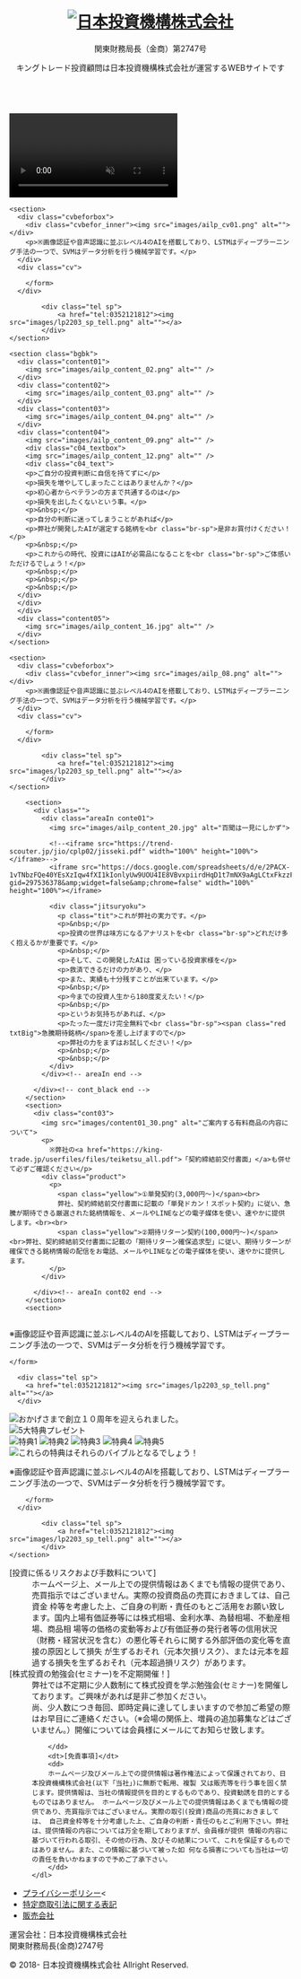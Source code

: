  <!-- Google Tag Manager -->
  <script>(function(w,d,s,l,i){w[l]=w[l]||[];w[l].push({'gtm.start':
  new Date().getTime(),event:'gtm.js'});var f=d.getElementsByTagName(s)[0],
  j=d.createElement(s),dl=l!='dataLayer'?'&l='+l:'';j.async=true;j.src=
  'https://www.googletagmanager.com/gtm.js?id='+i+dl;f.parentNode.insertBefore(j,f);
  })(window,document,'script','dataLayer','GTM-5XXLGP4G');</script>
  <!-- End Google Tag Manager -->


  <meta name="referrer" content="no-referrer-when-downgrade">
  <meta charset="UTF-8">
  <title>日本投資機構株式会社</title>
  <meta http-equiv="X-UA-Compatible" content="IE=edge">
  <meta name="viewport" content="width=device-width, initial-scale=1.0, maximum-scale=1.0, minimum-scale=1.0">
  <link rel="icon" href="favicon.ico">
  <link rel="stylesheet" href="css/reset.css">
  <link rel="stylesheet" href="css/style.css">
  <script src="https://ajax.googleapis.com/ajax/libs/jquery/3.4.1/jquery.min.js"></script>

</head>

<body>

 <!-- Google Tag Manager (noscript) -->
  <noscript><iframe src="https://www.googletagmanager.com/ns.html?id=GTM-5XXLGP4G"
  height="0" width="0" style="display:none;visibility:hidden"></iframe></noscript>
  <!-- End Google Tag Manager (noscript) -->


<header>
  <div id="header-inner">
    <div class="site-title">
      <h1><a href="https://trend-scouter.jp/jio/lp13/"><img src="images/logo.png" alt="日本投資機構株式会社"/></a></h1>
      <p>関東財務局長（金商）第2747号</p>
      <p>キングトレード投資顧問は日本投資機構株式会社が運営するWEBサイトです</p>
    </div>
  </div><!--header-inner end-->
</header>
<div id="wrapper">
  <article>
    <section>
      <div id="top">
        <div class="inner"><h1><img src="images/ailp_02_fv.png" alt=""></h1></div>
        <div class="video">
        <video src="images/fvmov.mp4" autoplay loop muted playsinline></video>
      </div>
      </div><!--top end-->
    </section>

    <section>
      <div class="cvbeforbox">
        <div class="cvbefor_inner"><img src="images/ailp_cv01.png" alt=""></div>
        <p>※画像認証や音声認識に並ぶレベル4のAIを搭載しており、LSTMはディープラーニング手法の一つで、SVMはデータ分析を行う機械学習です。</p>
      </div>
      <div class="cv">

      	</form>
      </div>

      		<div class="tel sp">
      			<a href="tel:0352121812"><img src="images/lp2203_sp_tell.png" alt=""></a>
      		</div>
    </section>

    <section class="bgbk">
      <div class="content01">
        <img src="images/ailp_content_02.png" alt="" />
      </div>
      <div class="content02">
        <img src="images/ailp_content_03.png" alt="" />
      </div>
      <div class="content03">
        <img src="images/ailp_content_04.png" alt="" />
      </div>
      <div class="content04">
        <img src="images/ailp_content_09.png" alt="" />
        <div class="c04_textbox">
        <img src="images/ailp_content_12.png" alt="" />
        <div class="c04_text">
        <p>ご自分の投資判断に自信を持てずに</p>
        <p>損失を増やしてしまったことはありませんか？</p>
        <p>初心者からベテランの方まで共通するのは</p>
        <p>損失を出したくないという事。</p>
        <p>&nbsp;</p>
        <p>自分の判断に迷ってしまうことがあれば</p>
        <p>弊社が開発したAIが選定する銘柄を<br class="br-sp">是非お買付けください！</p>
        <p>&nbsp;</p>
        <p>これからの時代、投資にはAIが必需品になることを<br class="br-sp">ご体感いただけるでしょう！</p>
        <p>&nbsp;</p>
        <p>&nbsp;</p>
        <p>&nbsp;</p>
      </div>
      </div>
      </div>
      <div class="content05">
        <img src="images/ailp_content_16.jpg" alt="" />
      </div>
    </section>

    <section>
      <div class="cvbeforbox">
        <div class="cvbefor_inner"><img src="images/ailp_08.png" alt=""></div>
        <p>※画像認証や音声認識に並ぶレベル4のAIを搭載しており、LSTMはディープラーニング手法の一つで、SVMはデータ分析を行う機械学習です。</p>
      </div>
      <div class="cv">

      	</form>
      </div>

      		<div class="tel sp">
      			<a href="tel:0352121812"><img src="images/lp2203_sp_tell.png" alt=""></a>
      		</div>
    </section>

        <section>
          <div class="">
            <div class="areaIn conte01">
              <img src="images/ailp_content_20.jpg" alt="百聞は一見にしかず">

              <!--<iframe src="https://trend-scouter.jp/jio/cplp02/jisseki.pdf" width="100%" height="100%"></iframe>-->
              <iframe src="https://docs.google.com/spreadsheets/d/e/2PACX-1vTNbzFQe40YEsXzIqw4fXI1kIonlyUw9UOU4IE8VBvxpiirdHqD1t7mNX9aAgLCtxFkzzFtm7MxoBdd/pubhtml?gid=297536378&amp;widget=false&amp;chrome=false" width="100%" height="100%"></iframe>

              <div class="jitsuryoku">
                <p class="tit">これが弊社の実力です。</p>
                <p>&nbsp;</p>
                <p>投資の世界は味方になるアナリストを<br class="br-sp">どれだけ多く抱えるかが重要です。</p>
                <p>&nbsp;</p>
                <p>そして、この開発したAIは 困っている投資家様を</p>
                <p>救済できるだけの力があり、</p>
                <p>また、実績も十分残すことが出来ています。</p>
                <p>&nbsp;</p>
                <p>今までの投資人生から180度変えたい！</p>
                <p>&nbsp;</p>
                <p>というお気持ちがあれば、</p>
                <p>たった一度だけ完全無料で<br class="br-sp"><span class="red txtBig">急騰期待銘柄</span>を差し上げますので</p>
                <p>弊社の力をまずはお試しください！</p>
                <p>&nbsp;</p>
                <p>&nbsp;</p>
              </div>
            </div><!-- areaIn end -->

          </div><!-- cont_black end -->
        </section>
        <section>
          <div class="cont03">
            <img src="images/content01_30.png" alt="ご案内する有料商品の内容について">
            <p>
              ※弊社の<a href="https://king-trade.jp/userfiles/files/teiketsu_all.pdf">「契約締結前交付書面」</a>も併せて必ずご確認ください</p>
            <div class="product">
              <p>
                <span class="yellow">①単発契約(3,000円～)</span><br>
                弊社、契約締結前交付書面に記載の「単発ドカン！スポット契約」に従い、急騰が期待できる厳選された銘柄情報を、メールやLINEなどの電子媒体を使い、速やかに提供します。<br><br>
                <span class="yellow">②期待リターン契約(100,000円～)</span><br>弊社、契約締結前交付書面に記載の「期待リターン確保追求型」に従い、期待リターンが確保できる銘柄情報の配信をお電話、メールやLINEなどの電子媒体を使い、速やかに提供します。
              </p>
            </div>

          </div><!-- areaIn cont02 end -->
        </section>
        <section>
  <div class="cvbeforbox">
    <div class="cvbefor_inner"><img src="images/ailp_08.png" alt=""></div>
    <p>※画像認証や音声認識に並ぶレベル4のAIを搭載しており、LSTMはディープラーニング手法の一つで、SVMはデータ分析を行う機械学習です。</p>
  </div>
  <div class="cv"

    </form>
  </div>

      <div class="tel sp">
        <a href="tel:0352121812"><img src="images/lp2203_sp_tell.png" alt=""></a>
      </div>
</section>
    <section>
      <div id="title">
        <img src="images/lp13_content_03.png" alt="おかげさまで創立１０周年を迎えられました。">
      </div><!-- title end -->
    </section>
    <section>
      <div class="conte02box">
        <div class="conte02_obi">
          <img src="images/content01_16.png" alt="5大特典プレゼント">
        </div>
        <div class="cont02">
          <img src="images/content01_toku01.gif" alt="特典1">
          <img src="images/content01_toku02.gif" alt="特典2">
          <img src="images/content01_toku03.gif" alt="特典3">
          <img src="images/content01_toku04.gif" alt="特典4">
          <img src="images/content01_toku05.gif" alt="特典5">
          <img src="images/ailp_content_23.jpg" alt="これらの特典はそれらのバイブルとなるでしょう！">
        </div><!-- cont02 end -->
      </div><!-- cont_black end -->
    </section>
    <section>
      <div class="cvbeforbox">
        <div class="cvbefor_inner"><img src="images/ailp_08.png" alt=""></div>
        <p>※画像認証や音声認識に並ぶレベル4のAIを搭載しており、LSTMはディープラーニング手法の一つで、SVMはデータ分析を行う機械学習です。</p>
      </div>
      <div class="cv">

      	</form>
      </div>

      		<div class="tel sp">
      			<a href="tel:0352121812"><img src="images/lp2203_sp_tell.png" alt=""></a>
      		</div>
    </section>
  </article>
</div><!--wrapper end-->

<footer>
  <div id="disclaimer">
    <dl class="info">
    	<dt>[投資に係るリスクおよび手数料について]</dt>
    	<dd>
    		ホームページ上、メール上での提供情報はあくまでも情報の提供であり、売買指示ではございません。実際の投資商品の売買におきましては、自己資金 枠等を考慮した上、ご自身の判断・責任のもとご活用をお願い致します。国内上場有価証券等には株式相場、金利水準、為替相場、不動産相場、商品相 場等の価格の変動等および有価証券の発行者等の信用状況（財務・経営状況を含む）の悪化等それらに関する外部評価の変化等を直接の原因として損失 が生ずるおそれ（元本欠損リスク）、または元本を超過する損失を生ずるおそれ（元本超過損リスク）があります。
    	</dd>
    	<dt>[株式投資の勉強会(セミナー)を不定期開催！]</dt>
    	<dd>
        弊社では不定期に少人数制にて株式投資を学ぶ勉強会(セミナー)を開催しております。ご興味があれば是非ご参加ください。<br>
        尚、少人数につき毎回、即時定員に達してしまいますので参加ご希望の際はお早目にご連絡ください。（※会場の関係上、増員の追加募集などはございません。）開催については会員様にメールにてお知らせ致します。

    	</dd>
    	<dt>[免責事項]</dt>
    	<dd>
        ホームページ及びメール上での提供情報は著作権法によって保護されており、日本投資機構株式会社(以下「当社」)に無断で転用、複製 又は販売等を行う事を固く禁じます。提供情報は、当社の情報提供を目的とするものであり、投資勧誘を目的とするものではありません。 ホームページ及びメール上での提供情報はあくまでも情報の提供であり、売買指示ではございません。実際の取引(投資)商品の売買におきましては、 自己資金枠等を十分考慮した上、ご自身の判断・責任のもとご利用下さい。弊社は、提供情報の内容については万全を期しておりますが、会員様が提供 情報の内容に基づいて行われる取引、その他の行為、及びその結果について、これを保証するものではありません。また、この情報に基づいて被った如 何なる損害についても当社は一切の責任を負いかねますので予めご了承下さい。
    	</dd>
    </dl>
  </div><!-- disclaimer end -->

  <div id="footlink">
    <div>
      <nav>
        <ul>
          <li><a href="https://trend-scouter.jp/jio/pages/privacy.html">プライバシーポリシー</a><</li>
          <li><a href="https://trend-scouter.jp/jio/pages/privacy.html">特定商取引法に関する表記</a></li>
          <li><a href="https://trend-scouter.jp/jio/pages/company.html">販売会社</a></li>
        </ul>
      </nav>
      <p>運営会社：日本投資機構株式会社<br>関東財務局長(金商)2747号</p>
    </div>
  </div><!-- footlink end -->

  <p class="copy">© 2018- 日本投資機構株式会社 Allright Reserved.</p>
</footer>
<script type="text/javascript">
window.addEventListener('load', function() {
    let referers = document.getElementsByName("referer");
    let len = referers.length;
    for (let i = 0; i < len; i++) {
        referers.item(i).value = location.href;
    }
});
</script>

<script defer src="https://static.cloudflareinsights.com/beacon.min.js/vcd15cbe7772f49c399c6a5babf22c1241717689176015" integrity="sha512-ZpsOmlRQV6y907TI0dKBHq9Md29nnaEIPlkf84rnaERnq6zvWvPUqr2ft8M1aS28oN72PdrCzSjY4U6VaAw1EQ==" data-cf-beacon='{"rayId":"94e9e35c4dc258bf","serverTiming":{"name":{"cfExtPri":true,"cfEdge":true,"cfOrigin":true,"cfL4":true,"cfSpeedBrain":true,"cfCacheStatus":true}},"version":"2025.6.2","token":"97b32c1294b54f998f2819ddc546b8ce"}' crossorigin="anonymous"></script>
</body>
</html>
